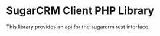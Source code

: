 SugarCRM Client PHP Library
===========================

This library provides an api for the sugarcrm rest interface.
